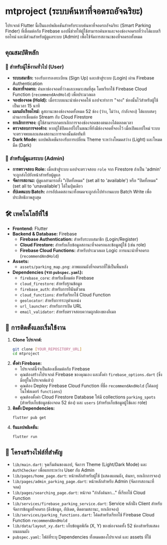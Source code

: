 # mtproject (ระบบค้นหาที่จอดรถอัจฉริยะ)

โปรเจกต์ Flutter นี้เป็นแอปพลิเคชันสำหรับระบบค้นหาที่จอดรถอัจฉริยะ (Smart Parking Finder) ที่เชื่อมต่อกับ Firebase แอปนี้ช่วยให้ผู้ใช้สามารถค้นหาและจองช่องจอดรถที่ว่างได้แบบเรียลไทม์ และมีส่วนสำหรับผู้ดูแลระบบ (Admin) เพื่อใช้จัดการสถานะของที่จอดรถทั้งหมด

## คุณสมบัติหลัก

### 👤 สำหรับผู้ใช้งานทั่วไป (User)

  * **ระบบสมาชิก:** รองรับการลงทะเบียน (Sign Up) และเข้าสู่ระบบ (Login) ผ่าน Firebase Authentication
  * **ค้นหาที่จอดรถ:** ค้นหาช่องจอดที่ว่างและเหมาะสมที่สุด โดยเรียกใช้ Firebase Cloud Function (`recommendAndHold`) เพื่อประมวลผล
  * **จองช่องจอด (Hold):** เมื่อระบบแนะนำช่องจอดให้ แอปจะทำการ "จอง" ช่องนั้นไว้สำหรับผู้ใช้เป็นเวลา 15 นาที
  * **แผนผังเรียลไทม์:** ดูสถานะของช่องจอดทั้งหมด 52 ช่อง (ว่าง, ไม่ว่าง, กำลังจอง) ได้แบบสดๆ ผ่านการเชื่อมต่อ Stream กับ Cloud Firestore
  * **ยกเลิกการจอง:** ผู้ใช้สามารถกดยกเลิกการจองช่องจอดของตนเองได้ตลอดเวลา
  * **ตรวจสอบการจองค้าง:** หากผู้ใช้ปิดแอปไปในขณะที่ยังมีช่องจอดที่จองไว้ เมื่อเปิดแอปใหม่ ระบบจะตรวจพบและแสดงสถานะการจองนั้นต่อทันที
  * **Dark Mode:** แอปพลิเคชันรองรับการเปลี่ยน Theme ระหว่างโหมดสว่าง (Light) และโหมดมืด (Dark)

### 👑 สำหรับผู้ดูแลระบบ (Admin)

  * **การตรวจสอบ Role:** เมื่อเข้าสู่ระบบ แอปจะตรวจสอบ `role` จาก Firestore ถ้าเป็น 'admin' จะถูกส่งไปยังหน้าสำหรับผู้ดูแล
  * **จัดการสถานะ:** ผู้ดูแลสามารถสั่ง "เปิดทั้งหมด" (set all to 'available') หรือ "ปิดทั้งหมด" (set all to 'unavailable') ได้ในปุ่มเดียว
  * **อัปเดตแบบ Batch:** การอัปเดตสถานะทั้งหมดจะถูกส่งไปทำงานแบบ Batch Write เพื่อประสิทธิภาพสูงสุด

## 🛠️ เทคโนโลยีที่ใช้

  * **Frontend:** Flutter
  * **Backend & Database:** Firebase
      * **Firebase Authentication:** สำหรับระบบสมาชิก (Login/Register)
      * **Cloud Firestore:** สำหรับเก็บข้อมูลสถานะที่จอดรถและข้อมูลผู้ใช้ (เช่น role)
      * **Firebase Cloud Functions:** สำหรับประมวลผล Logic การแนะนำที่จอดรถ (`recommendAndHold`)
  * **Assets:**
      * `assets/parking_map.png`: ภาพแผนผังที่จอดรถที่ใช้เป็นพื้นหลัง
  * **Dependencies (จาก `pubspec.yaml`):**
      * `firebase_core`: สำหรับเชื่อมต่อ Firebase
      * `cloud_firestore`: สำหรับฐานข้อมูล
      * `firebase_auth`: สำหรับการยืนันตัวตน
      * `cloud_functions`: สำหรับเรียกใช้ Cloud Function
      * `geolocator`: สำหรับการระบุตำแหน่ง
      * `url_launcher`: สำหรับการเปิด URL
      * `email_validator`: สำหรับตรวจสอบความถูกต้องของอีเมล

## 🚀 การติดตั้งและเริ่มใช้งาน

1.  **Clone โปรเจกต์:**
    ```bash
    git clone [YOUR_REPOSITORY_URL]
    cd mtproject
    ```
2.  **ตั้งค่า Firebase:**
      * โปรเจกต์นี้จำเป็นต้องเชื่อมต่อกับ Firebase
      * คุณต้องสร้างโปรเจกต์ Firebase ของคุณเอง และตั้งค่า `firebase_options.dart` (ซึ่งมีอยู่ในโปรเจกต์แล้ว)
      * คุณต้อง Deploy Firebase Cloud Function ที่ชื่อ `recommendAndHold` (โค้ดอยู่ในโฟลเดอร์ `functions`)
      * คุณต้องตั้งค่า Cloud Firestore Database ให้มี collections `parking_spots` (สำหรับเก็บข้อมูลช่องจอด 52 ช่อง) และ `users` (สำหรับเก็บข้อมูลผู้ใช้และ role)
3.  **ติดตั้ง Dependencies:**
    ```bash
    flutter pub get
    ```
4.  **รันแอปพลิเคชัน:**
    ```bash
    flutter run
    ```

## 📂 โครงสร้างไฟล์ที่สำคัญ

  * `lib/main.dart`: จุดเริ่มต้นของแอป, จัดการ Theme (Light/Dark Mode) และ `AuthChecker` เพื่อแยกระหว่าง User กับ Admin
  * `lib/pages/home_page.dart`: หน้าหลักสำหรับผู้ใช้ (แสดงแผนผัง, ค้นหา, ยกเลิกการจอง)
  * `lib/pages/admin_parking_page.dart`: หน้าหลักสำหรับ Admin (จัดการสถานะที่จอด)
  * `lib/pages/searching_page.dart`: หน้าจอ "กำลังค้นหา..." ที่เรียกใช้ Cloud Function
  * `lib/services/firebase_parking_service.dart`: Service หลักฝั่ง Client สำหรับจัดการข้อมูลที่จอดรถ (ดึงข้อมูล, อัปเดต, ติดตามสถานะ, ยกเลิกจอง)
  * `lib/services/parking_functions.dart`: โค้ดสำหรับเรียกใช้ Firebase Cloud Function `recommendAndHold`
  * `lib/data/layout_xy.dart`: เก็บข้อมูลพิกัด (X, Y) ของช่องจอดทั้ง 52 ช่องสำหรับแสดงบนแผนผัง
  * `pubspec.yaml`: ไฟล์ที่ระบุ Dependencies ทั้งหมดของโปรเจกต์ และ assets ที่ใช้
